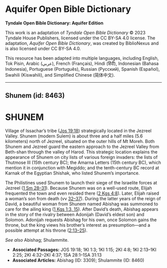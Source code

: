 # Aquifer Open Bible Dictionary

**Tyndale Open Bible Dictionary: Aquifer Edition**

This work is an adaptation of *Tyndale Open Bible Dictionary* © 2023 Tyndale House Publishers, licensed under the CC BY\-SA 4\.0 license. The adaptation, *Aquifer Open Bible Dictionary*, was created by BiblioNexus and is also licensed under CC BY\-SA 4\.0\.

This resource has been adapted into multiple languages, including English, Tok Pisin, Arabic (عربي), French (Français), Hindi (हिंदी), Indonesian (Bahasa Indonesia), Portuguese (Português), Russian (Русский), Spanish (Español), Swahili (Kiswahili), and Simplified Chinese (简体中文).



--------------------------------

## Shunem (id: 8463)

SHUNEM
======

Village of Issachar’s tribe ([Jos 19:18](https://ref.ly/Josh19:18)) strategically located in the Jezreel Valley. Shunem (modern Sulem) is about three and a half miles (5\.6 kilometers) north of Jezreel, situated on the outer hills of Mt Moreh. Both Shunem and Jezreel guard the eastern approach to the Jezreel Valley from Beth\-shan through the valley of Harod. This strategic location explains the appearance of Shunem on city lists of various foreign invaders: the lists of Thutmose III (15th century BC); the Amarna Letters (15th century BC), which mention it in conjunction with Megiddo; and the tenth\-century BC record at Karnak of the Egyptian Shishak, who listed Shunem’s importance.

The Philistines used Shunem to launch their siege of the Israelite forces at Jezreel ([1 Sm 28–31](https://ref.ly/1Sam28:1-1Sam31:13)). Because Shunem was on a well\-used route, Elijah frequented the town and even resided there ([2 Kgs 4:8](https://ref.ly/2Kgs4:8)). Later, Elijah raised a woman’s son from death (vv [32–37](https://ref.ly/2Kgs4:32-2Kgs4:37)). During the latter years of the reign of David, a beautiful woman from Shunem named Abishag was summoned to care for the ailing king ([1 Kgs 1:3, 15](https://ref.ly/1Kgs1:3,1Kgs1:15)). After David’s death, Abishag appears in the story of the rivalry between Adonijah (David’s eldest son) and Solomon. Adonijah requests Abishag for his own, once Solomon gains the throne, but the king views his brother’s interest as presumption—and a possible attempt at his throne ([2:13–25](https://ref.ly/1Kgs2:13-1Kgs2:25)).

*See also* Abishag; Shulammite.

* **Associated Passages:** JOS 19:18; 1KI 1:3; 1KI 1:15; 2KI 4:8; 1KI 2:13–1KI 2:25; 2KI 4:32–2KI 4:37; 1SA 28:1–1SA 31:13
* **Associated Articles:** Abishag (ID: 3309); Shulammite (ID: 8460)


